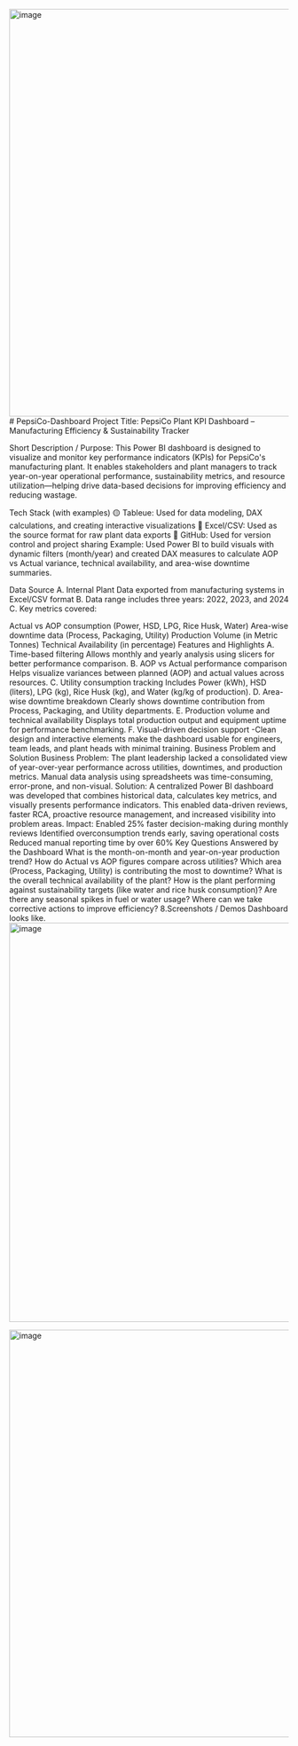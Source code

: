 <img width="1307" height="735" alt="image" src="https://github.com/user-attachments/assets/e379618e-0e9d-48c2-a87b-832e3849fe53" /># PepsiCo-Dashboard
Project Title: PepsiCo Plant KPI Dashboard – Manufacturing Efficiency & Sustainability Tracker

Short Description / Purpose: This Power BI dashboard is designed to visualize and monitor key performance indicators (KPIs) for PepsiCo's manufacturing plant. It enables stakeholders and plant managers to track year-on-year operational performance, sustainability metrics, and resource utilization—helping drive data-based decisions for improving efficiency and reducing wastage.

Tech Stack (with examples) 🟡 Tableue: Used for data modeling, DAX calculations, and creating interactive visualizations 📗 Excel/CSV: Used as the source format for raw plant data exports 🐙 GitHub: Used for version control and project sharing Example: Used Power BI to build visuals with dynamic filters (month/year) and created DAX measures to calculate AOP vs Actual variance, technical availability, and area-wise downtime summaries.

Data Source A. Internal Plant Data exported from manufacturing systems in Excel/CSV format B. Data range includes three years: 2022, 2023, and 2024 C. Key metrics covered:

Actual vs AOP consumption (Power, HSD, LPG, Rice Husk, Water)
Area-wise downtime data (Process, Packaging, Utility)
Production Volume (in Metric Tonnes)
Technical Availability (in percentage)
Features and Highlights A. Time-based filtering
Allows monthly and yearly analysis using slicers for better performance comparison. B. AOP vs Actual performance comparison
Helps visualize variances between planned (AOP) and actual values across resources. C. Utility consumption tracking
Includes Power (kWh), HSD (liters), LPG (kg), Rice Husk (kg), and Water (kg/kg of production). D. Area-wise downtime breakdown
Clearly shows downtime contribution from Process, Packaging, and Utility departments. E. Production volume and technical availability
Displays total production output and equipment uptime for performance benchmarking. F. Visual-driven decision support -Clean design and interactive elements make the dashboard usable for engineers, team leads, and plant heads with minimal training.
Business Problem and Solution Business Problem: The plant leadership lacked a consolidated view of year-over-year performance across utilities, downtimes, and production metrics. Manual data analysis using spreadsheets was time-consuming, error-prone, and non-visual. Solution: A centralized Power BI dashboard was developed that combines historical data, calculates key metrics, and visually presents performance indicators. This enabled data-driven reviews, faster RCA, proactive resource management, and increased visibility into problem areas. Impact:
Enabled 25% faster decision-making during monthly reviews
Identified overconsumption trends early, saving operational costs
Reduced manual reporting time by over 60%
Key Questions Answered by the Dashboard
What is the month-on-month and year-on-year production trend?
How do Actual vs AOP figures compare across utilities?
Which area (Process, Packaging, Utility) is contributing the most to downtime?
What is the overall technical availability of the plant?
How is the plant performing against sustainability targets (like water and rice husk consumption)?
Are there any seasonal spikes in fuel or water usage?
Where can we take corrective actions to improve efficiency?
8.Screenshots / Demos Dashboard looks like.
<img width="1280" height="720" alt="image" src="https://github.com/user-attachments/assets/e6babc0e-5e19-4b97-8c13-25142b329e97" />

<img width="1307" height="735" alt="image" src="https://github.com/user-attachments/assets/2487d607-3802-47bb-999b-4d29ded5018e" />
